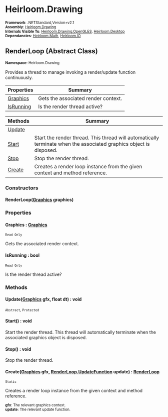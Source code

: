 # Heirloom.Drawing

<small>**Framework**: .NETStandard,Version=v2.1</small>  
<small>**Assembly**: [Heirloom.Drawing](../Heirloom.Drawing/Heirloom.Drawing.md)</small>  
<small>**Internals Visible To**: [Heirloom.Drawing.OpenGLES](../Heirloom.Drawing.OpenGLES/Heirloom.Drawing.OpenGLES.md), [Heirloom.Desktop](../Heirloom.Desktop/Heirloom.Desktop.md)</small>  
<small>**Dependancies**: [Heirloom.Math](../Heirloom.Math/Heirloom.Math.md), [Heirloom.IO](../Heirloom.IO/Heirloom.IO.md)</small>  

## RenderLoop (Abstract Class)
<small>**Namespace**: Heirloom.Drawing</sub></small>  

Provides a thread to manage invoking a render/update function continuously.

| Properties             | Summary                             |
|------------------------|-------------------------------------|
| [Graphics](#GRAPD884)  | Gets the associated render context. |
| [IsRunning](#ISRUECDE) | Is the render thread active?        |

| Methods             | Summary                                                                                                            |
|---------------------|--------------------------------------------------------------------------------------------------------------------|
| [Update](#UPDAD177) |                                                                                                                    |
| [Start](#STARC183)  | Start the render thread. This thread will automatically terminate when the associated graphics object is disposed. |
| [Stop](#STOPB303)   | Stop the render thread.                                                                                            |
| [Create](#CREA31C4) | Creates a render loop instance from the given context and method reference.                                        |

### Constructors

#### RenderLoop([Graphics](Heirloom.Drawing.Graphics.md) graphics)

### Properties

#### <a name="GRAPD884"></a> Graphics : [Graphics](Heirloom.Drawing.Graphics.md)

<small>`Read Only`</small>

Gets the associated render context.

#### <a name="ISRUECDE"></a> IsRunning : bool

<small>`Read Only`</small>

Is the render thread active?

### Methods

#### <a name="UPDA833E"></a> Update([Graphics](Heirloom.Drawing.Graphics.md) gfx, float dt) : void
<small>`Abstract`, `Protected`</small>


#### <a name="STARDBEC"></a> Start() : void

Start the render thread. This thread will automatically terminate when the associated graphics object is disposed.

#### <a name="STOP4AE1"></a> Stop() : void

Stop the render thread.

#### <a name="CREAE4D2"></a> Create([Graphics](Heirloom.Drawing.Graphics.md) gfx, [RenderLoop.UpdateFunction](Heirloom.Drawing.RenderLoop.UpdateFunction.md) update) : [RenderLoop](Heirloom.Drawing.RenderLoop.md)
<small>`Static`</small>

Creates a render loop instance from the given context and method reference.

<small>**gfx**: <param name="gfx">The relevant graphics context.</param></small>  
<small>**update**: <param name="update">The relevant update function.</param></small>  

